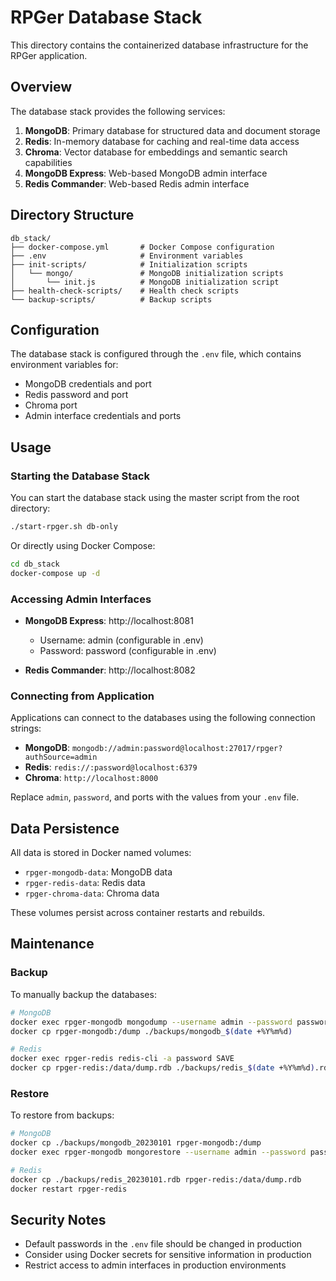 # RPGer Database Stack

This directory contains the containerized database infrastructure for the RPGer application.

## Overview

The database stack provides the following services:

1. **MongoDB**: Primary database for structured data and document storage
2. **Redis**: In-memory database for caching and real-time data access
3. **Chroma**: Vector database for embeddings and semantic search capabilities
4. **MongoDB Express**: Web-based MongoDB admin interface
5. **Redis Commander**: Web-based Redis admin interface

## Directory Structure

```
db_stack/
├── docker-compose.yml       # Docker Compose configuration
├── .env                     # Environment variables
├── init-scripts/            # Initialization scripts
│   └── mongo/               # MongoDB initialization scripts
│       └── init.js          # MongoDB initialization script
├── health-check-scripts/    # Health check scripts
└── backup-scripts/          # Backup scripts
```

## Configuration

The database stack is configured through the `.env` file, which contains environment variables for:

- MongoDB credentials and port
- Redis password and port
- Chroma port
- Admin interface credentials and ports

## Usage

### Starting the Database Stack

You can start the database stack using the master script from the root directory:

```bash
./start-rpger.sh db-only
```

Or directly using Docker Compose:

```bash
cd db_stack
docker-compose up -d
```

### Accessing Admin Interfaces

- **MongoDB Express**: http://localhost:8081
  - Username: admin (configurable in .env)
  - Password: password (configurable in .env)

- **Redis Commander**: http://localhost:8082

### Connecting from Application

Applications can connect to the databases using the following connection strings:

- **MongoDB**: `mongodb://admin:password@localhost:27017/rpger?authSource=admin`
- **Redis**: `redis://:password@localhost:6379`
- **Chroma**: `http://localhost:8000`

Replace `admin`, `password`, and ports with the values from your `.env` file.

## Data Persistence

All data is stored in Docker named volumes:

- `rpger-mongodb-data`: MongoDB data
- `rpger-redis-data`: Redis data
- `rpger-chroma-data`: Chroma data

These volumes persist across container restarts and rebuilds.

## Maintenance

### Backup

To manually backup the databases:

```bash
# MongoDB
docker exec rpger-mongodb mongodump --username admin --password password --authenticationDatabase admin --out /dump
docker cp rpger-mongodb:/dump ./backups/mongodb_$(date +%Y%m%d)

# Redis
docker exec rpger-redis redis-cli -a password SAVE
docker cp rpger-redis:/data/dump.rdb ./backups/redis_$(date +%Y%m%d).rdb
```

### Restore

To restore from backups:

```bash
# MongoDB
docker cp ./backups/mongodb_20230101 rpger-mongodb:/dump
docker exec rpger-mongodb mongorestore --username admin --password password --authenticationDatabase admin /dump

# Redis
docker cp ./backups/redis_20230101.rdb rpger-redis:/data/dump.rdb
docker restart rpger-redis
```

## Security Notes

- Default passwords in the `.env` file should be changed in production
- Consider using Docker secrets for sensitive information in production
- Restrict access to admin interfaces in production environments
